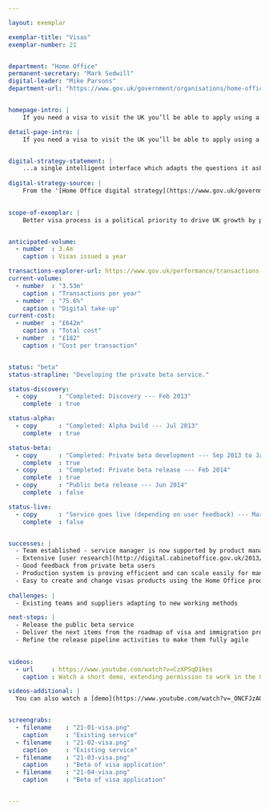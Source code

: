 ```yaml
---

layout: exemplar

exemplar-title: "Visas"
exemplar-number: 21


department: "Home Office"
permanent-secretary: "Mark Sedwill"
digital-leader: "Mike Parsons"
department-url: "https://www.gov.uk/government/organisations/home-office"


homepage-intro: |
    If you need a visa to visit the UK you’ll be able to apply using a simple online service

detail-page-intro: |
    If you need a visa to visit the UK you’ll be able to apply using a simple online service


digital-strategy-statement: |
    ...a single intelligent interface which adapts the questions it asks the user based on business rules: avoiding unnecessary questions and providing a dynamic, streamlined process that users (many of whom are not native English speakers) find simple and accessible.
    
digital-strategy-source: |
    From the '[Home Office digital strategy](https://www.gov.uk/government/publications/home-office-digital-strategy)' --- December 2012
    

scope-of-exemplar: |
    Better visa process is a political priority to drive UK growth by promoting visits from tourists, students and business people. [Currently 3.4m visas are issued at a cost of £767m/year, £223 per transaction](https://www.gov.uk/performance/transactions-explorer/service-details/home-office-visas-immigration-applications).


anticipated-volume:
  - number  : 3.4m
    caption : Visas issued a year

transactions-explorer-url: https://www.gov.uk/performance/transactions-explorer/service-details/moj-money-claims
current-volume:
  - number  : "3.53m"
    caption : "Transactions per year"
  - number  : "75.6%"
    caption : "Digital take-up"
current-cost:
  - number  : "£642m"
    caption : "Total cost"
  - number  : "£182"
    caption : "Cost per transaction"


status: "beta"
status-strapline: "Developing the private beta service."

status-discovery:
  - copy      : "Completed: Discovery --- Feb 2013"
    complete  : true

status-alpha:
  - copy      : "Completed: Alpha build --- Jul 2013"
    complete  : true

status-beta:
  - copy      : "Completed: Private beta development --- Sep 2013 to Jan 2014"
    complete  : true
  - copy      : "Completed: Private beta release --- Feb 2014"
    complete  : true
  - copy      : "Public beta release --- Jun 2014"
    complete  : false

status-live:
  - copy      : "Service goes live (depending on user feedback) --- Mar 2015"
    complete  : false


successes: |
  - Team established - service manager is now supported by product managers and owners
  - Extensive [user research](http://digital.cabinetoffice.gov.uk/2013/10/09/testing-with-users-around-the-world/) with a range of groups, including overseas users and UK legal representatives
  - Good feedback from private beta users
  - Production system is proving efficient and can scale easily for many users 
  - Easy to create and change visas products using the Home Office product catalogue
  
challenges: |
  - Existing teams and suppliers adapting to new working methods 

next-steps: |
  - Release the public beta service 
  - Deliver the next items from the roadmap of visa and immigration products
  - Refine the release pipeline activities to make them fully agile
  

videos:
  - url     : https://www.youtube.com/watch?v=CzXPSqD1kes
    caption : Watch a short demo, extending permission to work in the UK, filmed January 2014

videos-additional: |
  You can also watch a [demo](https://www.youtube.com/watch?v=_ONCFJzA0CM) introducing the service, filmed July 2013.


screengrabs:
  - filename    : "21-01-visa.png"
    caption     : "Existing service"
  - filename    : "21-02-visa.png"
    caption     : "Existing service"
  - filename    : "21-03-visa.png"
    caption     : "Beta of visa application"
  - filename    : "21-04-visa.png"
    caption     : "Beta of visa application"


---
```




